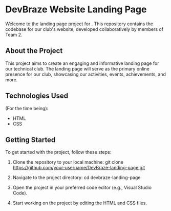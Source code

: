 # DevBraze Website Landing Page

Welcome to the landing page project for </DevBraze>. This repository contains the codebase for our club's website, developed collaboratively by members of Team 2.
## About the Project

This project aims to create an engaging and informative landing page for our technical club. The landing page will serve as the primary online presence for our club, showcasing our activities, events, achievements, and more.

## Technologies Used
 (For the time being):
- HTML
- CSS

## Getting Started

To get started with the project, follow these steps:

1. Clone the repository to your local machine:
        git clone https://github.com/your-username/DevBraze-landing-page.git

2. Navigate to the project directory:
        cd devbraze-landing-page
   
3. Open the project in your preferred code editor (e.g., Visual Studio Code).

4. Start working on the project by editing the HTML and CSS files.
